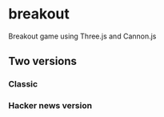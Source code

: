 # breakout
Breakout game using Three.js and Cannon.js


## Two versions

### Classic
### Hacker news version



